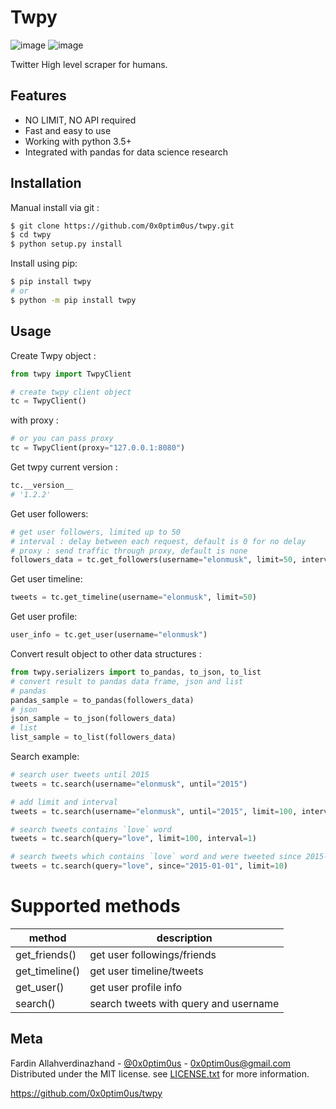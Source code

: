 
Twpy
====

![image](https://pepy.tech/badge/twpy) ![image](https://pepy.tech/badge/twpy/week)

Twitter High level scraper for humans.

Features
--------

- NO LIMIT, NO API required
- Fast and easy to use
- Working with python 3.5+
- Integrated with pandas for data science research

Installation
------------

Manual install via git :

```bash
$ git clone https://github.com/0x0ptim0us/twpy.git
$ cd twpy
$ python setup.py install
```

Install using pip:

```bash
$ pip install twpy
# or
$ python -m pip install twpy
```

Usage
-----

Create Twpy object :

```python
from twpy import TwpyClient 

# create twpy client object
tc = TwpyClient()
```

with proxy :

```python
# or you can pass proxy
tc = TwpyClient(proxy="127.0.0.1:8080")
```

Get twpy current version :

```python
tc.__version__
# '1.2.2'
```


Get user followers:

```python
# get user followers, limited up to 50
# interval : delay between each request, default is 0 for no delay
# proxy : send traffic through proxy, default is none
followers_data = tc.get_followers(username="elonmusk", limit=50, interval=1)
```

Get user timeline:

```python
tweets = tc.get_timeline(username="elonmusk", limit=50)
```

Get user profile:

```python
user_info = tc.get_user(username="elonmusk")
```

Convert result object to other data structures :

```python
from twpy.serializers import to_pandas, to_json, to_list
# convert result to pandas data frame, json and list
# pandas
pandas_sample = to_pandas(followers_data)
# json
json_sample = to_json(followers_data)
# list
list_sample = to_list(followers_data)
```

Search example:

```python
# search user tweets until 2015
tweets = tc.search(username="elonmusk", until="2015")

# add limit and interval
tweets = tc.search(username="elonmusk", until="2015", limit=100, interval=1)

# search tweets contains `love` word
tweets = tc.search(query="love", limit=100, interval=1)

# search tweets which contains `love` word and were tweeted since 2015-01-01
tweets = tc.search(query="love", since="2015-01-01", limit=10)
```

  # Supported methods
| method | description |
|--|--|
| get_friends() | get user followings/friends |
| get_timeline()  | get user timeline/tweets |
| get_user() | get user profile info |
| search() | search tweets with query and username |

Meta
----

Fardin Allahverdinazhand -  [\@0x0ptim0us](https://twitter.com/0x0ptim0us) - <0x0ptim0us@gmail.com>  Distributed under the MIT license. see  [LICENSE.txt](https://github.com/0x0ptim0us/twpy/blob/master/LICENSE.txt)
for more information.

<https://github.com/0x0ptim0us/twpy>
